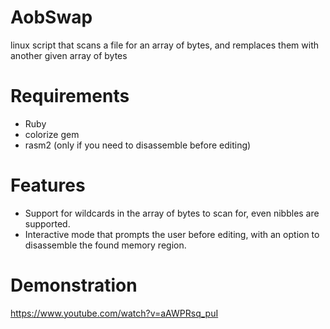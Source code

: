 # AobSwap
linux script that scans a file for an array of bytes, and remplaces them with another given array of bytes

# Requirements

- Ruby
- colorize gem
- rasm2 (only if you need to disassemble before editing)

# Features

- Support for wildcards in the array of bytes to scan for, even nibbles are supported.
- Interactive mode that prompts the user before editing, with an option to disassemble the found memory region.

# Demonstration

https://www.youtube.com/watch?v=aAWPRsq_puI
